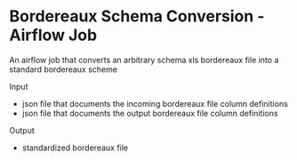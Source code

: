 # Bordereaux Schema Conversion - Airflow Job

An airflow job that converts an arbitrary schema xls bordereaux file into a standard bordereaux scheme

Input

* json file that documents the incoming bordereaux file column definitions
* json file that documents the output bordereaux file column definitions

Output

* standardized bordereaux file
